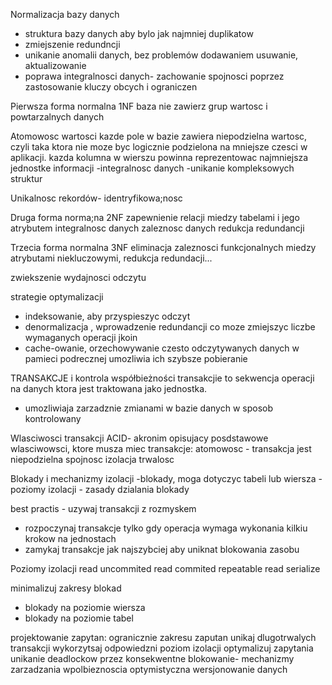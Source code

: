 Normalizacja bazy danych
- struktura bazy danych aby bylo jak najmniej duplikatow
- zmiejszenie redundncji
- unikanie anomalii danych, bez problemów dodawaniem usuwanie, aktualizowanie
- poprawa integralnosci danych- zachowanie spojnosci poprzez zastosowanie kluczy obcych i ograniczen

Pierwsza forma normalna 1NF
baza nie zawierz grup wartosc i powtarzalnych danych

Atomowosc wartosci
kazde pole w bazie zawiera niepodzielna wartosc, czyli taka ktora nie moze byc logicznie podzielona na mniejsze czesci w aplikacji. kazda kolumna w wierszu powinna reprezentowac najmniejsza jednostke informacji
-integralnosc danych
-unikanie kompleksowych struktur

Unikalnosc rekordów- identryfikowa;nosc

Druga forma norma;na 2NF
zapewnienie relacji miedzy tabelami i jego atrybutem
integralnosc danych
zaleznosc danych
redukcja redundancji

Trzecia forma normalna 3NF
eliminacja zaleznosci funkcjonalnych miedzy atrybutami niekluczowymi,
redukcja redundacji...

zwiekszenie wydajnosci odczytu

strategie optymalizacji
- indeksowanie, aby przyspieszyc odczyt
- denormalizacja , wprowadzenie redundancji co moze zmiejszyc liczbe wymaganych operacji jkoin 
- cache-owanie, orzechowywanie czesto odczytywanych danych w pamieci podrecznej umozliwia ich szybsze pobieranie





TRANSAKCJE i kontrola współbieżności
transakcjie to sekwencja operacji na danych ktora jest traktowana jako jednostka.
- umozliwiaja zarzadznie zmianami w bazie danych w sposob kontrolowany

Wlasciwosci transakcji ACID- akronim opisujacy posdstawowe wlasciwowsci, ktore musza miec transakcje:
atomowosc - transakcja jest niepodzielna
spojnosc
izolacja
trwalosc

Blokady i mechanizmy izolacji
-blokady, moga dotyczyc tabeli lub wiersza
-poziomy izolacji - zasady dzialania blokady

best practis - uzywaj transakcji z rozmyskem
- rozpoczynaj transakcje tylko gdy operacja wymaga wykonania kilkiu krokow na jednostach
- zamykaj transakcje jak najszybciej aby uniknat blokowania zasobu

Poziomy izolacji
read uncommited
read commited
repeatable read
serialize

minimalizuj zakresy blokad
- blokady na poziomie wiersza
- blokady na poziomie tabel

projektowanie zapytan:
ogranicznie zakresu zaputan
unikaj dlugotrwalych transakcji
wykorzytsaj odpowiedzni poziom izolacji
optymalizuj zapytania
unikanie deadlockow przez konsekwentne blokowanie-
mechanizmy zarzadzania wpolbieznoscia optymistyczna
wersjonowanie danych 

